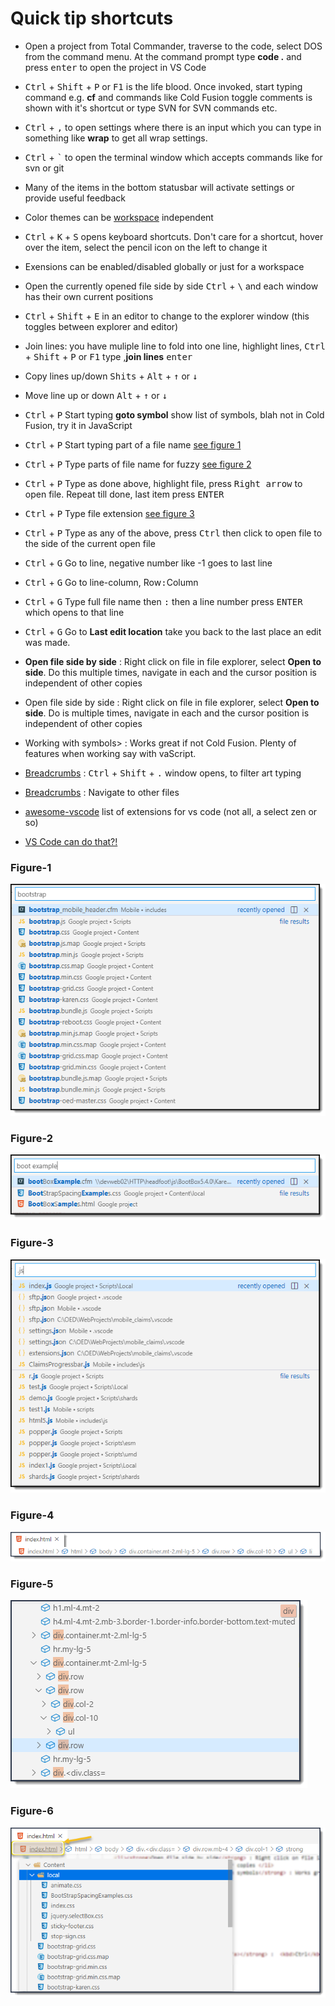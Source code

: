 # Quick tip shortcuts

- Open a project from Total Commander, traverse to the code, select DOS from the command menu. At the command prompt type <strong>code .</strong> and press <kbd>enter</kbd> to open the project in VS Code
- <kbd>Ctrl</kbd> + <kbd>Shift</kbd> + <kbd>P</kbd> or <kbd>F1</kbd> is the life blood. Once invoked, start typing command e.g. <strong>cf</strong> and commands like Cold Fusion toggle comments is shown with it's shortcut or type SVN for SVN commands etc.
- <kbd>Ctrl</kbd> + <kbd>,</kbd> to open settings where there is an input which you can type in something like <strong>wrap</strong> to get all wrap settings.
- <kbd>Ctrl</kbd> + <kbd>`</kbd> to open the terminal window which accepts commands like for svn or git
- Many of the items in the bottom statusbar will activate settings or provide useful feedback
- Color themes can be [workspace](https://code.visualstudio.com/docs/getstarted/settings) independent
- <kbd>Ctrl</kbd> + <kbd>K</kbd> + <kbd>S</kbd> opens keyboard shortcuts. Don't care for a shortcut, hover over the item, select the pencil icon on the left to change it
- Exensions can be enabled/disabled globally or just for a workspace
- Open the currently opened file side by side <kbd>Ctrl</kbd> + <kbd>\\</kbd> and each window has their own current positions
- <kbd>Ctrl</kbd> + <kbd>Shift</kbd> + <kbd>E</kbd> in an editor to change to the explorer window (this toggles between explorer and editor)
- Join lines: you have muliple line to fold into one line, highlight lines, <kbd>Ctrl</kbd> + <kbd>Shift</kbd> + <kbd>P</kbd> or <kbd>F1</kbd> type ,<strong>join lines</strong> <kbd>enter</kbd>
- Copy lines up/down <kbd>Shits</kbd> + <kbd>Alt</kbd> + <kbd>&#8593;</kbd> or <kbd>&#8595;</kbd>
- Move line up or down <kbd>Alt</kbd> + <kbd>&#8593;</kbd> or <kbd>&#8595;</kbd>

- <kbd>Ctrl</kbd> + <kbd>P</kbd> Start typing <strong>goto symbol</strong> show list of symbols, blah not in Cold Fusion, try it in JavaScript
- <kbd>Ctrl</kbd> + <kbd>P</kbd> Start typing part of a file name [see figure 1](#Figure-1)
- <kbd>Ctrl</kbd> + <kbd>P</kbd> Type parts of file name for fuzzy [see figure 2](#Figure-2)
- <kbd>Ctrl</kbd> + <kbd>P</kbd> Type as done above, highlight file, press <kbd>Right arrow</kbd> to open file. Repeat till done, last item press <kbd>ENTER</kbd>
- <kbd>Ctrl</kbd> + <kbd>P</kbd> Type file extension [see figure 3](#Figure-3)
- <kbd>Ctrl</kbd> + <kbd>P</kbd> Type as any of the above, press <kbd>Ctrl</kbd> then click to open file to the side of the current open file
- <kbd>Ctrl</kbd> + <kbd>G</kbd> Go to line, negative number like -1 goes to last line
- <kbd>Ctrl</kbd> + <kbd>G</kbd> Go to line-column, Row<kbd>:</kbd>Column
- <kbd>Ctrl</kbd> + <kbd>G</kbd> Type full file name then <kbd>:</kbd> then a line number press <kbd>ENTER</kbd> which opens to that line
- <kbd>Ctrl</kbd> + <kbd>G</kbd> Go to <strong>Last edit location</strong> take you back to the last place an edit was made.
- **Open file side by side** : Right click on file in file explorer, select **Open to side**. Do this multiple times, navigate in each and the cursor position is independent of other copies

- Open file side by side : Right click on file in file explorer, select <strong>Open to side</strong>. Do is multiple times, navigate in each and the cursor position is independent of other copies</i>
- Working with symbols> : Works great if not Cold Fusion. Plenty of features when working say with vaScript.
- [Breadcrumbs](#Figure-5) : <kbd>Ctrl</kbd> + <kbd>Shift</kbd> + <kbd>.</kbd> window opens, to filter art typing
- [Breadcrumbs](#Figure-6) : Navigate to other files</li>
- <a href="https://github.com/viatsko/awesome-vscode">awesome-vscode</a> list of extensions for vs code (not all, a select zen or so)
- <a href="https://www.vscodecandothat.com/">VS Code can do that?!</a>

### Figure-1
![sss](images/P1.png)

### Figure-2
![sss](images/P2.png)

### Figure-3
![sss](images/P3.png)

### Figure-4
![sss](images/P4.png)

### Figure-5
![sss](images/P5.png)

### Figure-6
![sss](images/P6.png)



